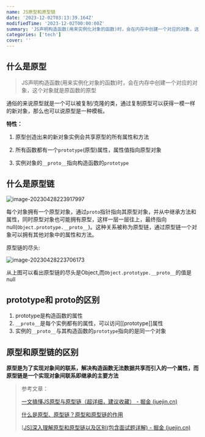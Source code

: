 ```yaml
---
name: JS原型和原型链
date: '2023-12-02T03:13:39.164Z'
modifiedTime: '2023-12-02T00:00:00Z'
summary: 'JS声明构造函数(用来实例化对象的函数)时，会在内存中创建一个对应的对象，这个对象就是原函数的原型 通俗的来说原型就是一个可以被复制/克隆的类，通过复制原型可以获得一模一样的新对象，那么也可以说原型是一种模板。'
categories: ['tech']
cover: ''
---
```


## 什么是原型

> JS声明构造函数(用来实例化对象的函数)时，会在内存中创建一个对应的对象，这个对象就是原函数的原型

通俗的来说原型就是一个可以被复制/克隆的类，通过复制原型可以获得一模一样的新对象，那么也可以说原型是一种模板。

**特性：**

1. 原型创造出来的新对象实例会共享原型的所有属性和方法

2. 所有函数都有一个`prototype`(原型)属性，属性值指向原型对象

3. 实例对象的`__proto__`指向构造函数的`prototype`

## 什么是原型链

![image-20230428223917997](https://img.eonova.me/upload/image-20230428223917997.png)

​	每个对象拥有一个原型对象，通过`proto`指针指向其原型对象，并从中继承方法和属性，同时原型对象也可能拥有原型，这样一层一层往上，最终指向null(`Object.prototype.__proto__`)。这种关系被称为原型链，通过原型链一个对象可以拥有其他对象中的属性和方法。

原型链的尽头:

![image-20230428223706173](https://img.eonova.me/upload/image-20230428223706173.png)

从上图可以看出原型链的尽头是Object,而`Object.prototype.__proto__`的值是null

## prototype和 proto的区别

1. prototype是构造函数的属性
2. `__proto__`是每个实例都有的属性，可以访问[[prototype]]属性
3. 实例的`__proto__`与其构造函数的`prototype`指向的是同一个对象

## 原型和原型链的区别

**原型是为了实现对象间的联系，解决构造函数无法数据共享而引入的一个属性，而原型链是一个实现对象间联系即继承的主要方法**

>参考文章：
>
>[一文搞懂JS原型与原型链（超详细，建议收藏） - 掘金 (juejin.cn)](https://juejin.cn/post/6984678359275929637)
>
>[ 什么是原型、原型链？原型和原型链的作用](https://blog.csdn.net/weixin_42125732/article/details/116043738)
>
>[[JS\]深入理解原型和原型链以及区别(包含面试题详解) - 掘金 (juejin.cn)](https://juejin.cn/post/7095651623812202533)
